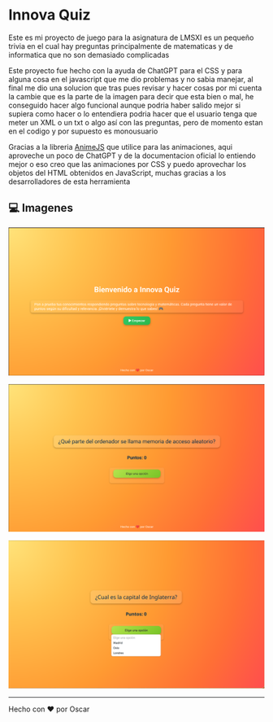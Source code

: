 # Innova Quiz

Este es mi proyecto de juego para la asignatura de LMSXI es un pequeño trivia en el cual hay preguntas principalmente de matematicas y de informatica que no son demasiado complicadas

Este proyecto fue hecho con la ayuda de ChatGPT para el CSS y para alguna cosa en el javascript que me dio problemas y no sabia manejar, al final me dio una solucion que tras pues revisar y hacer cosas por mi cuenta la cambie que es la parte de la imagen para decir que esta bien o mal, he conseguido hacer algo funcional aunque podria haber salido mejor si supiera como hacer o lo entendiera podria hacer que el usuario tenga que meter un XML o un txt o algo así con las preguntas, pero de momento estan en el codigo y por supuesto es monousuario


Gracias a la libreria [AnimeJS](https://animejs.com/) que utilice para las animaciones, aqui aproveche un poco de ChatGPT y de la documentacion oficial lo entiendo mejor o eso creo que las animaciones por CSS y puedo aprovechar los objetos del HTML obtenidos en JavaScript, muchas gracias a los desarrolladores de esta herramienta



## 💻 Imagenes

![Pantalla de Inicio](image.png)

![Ejemplo con Preguntas](image-1.png)

![Ejemplo con seleccion de respuestas](image-2.png)


--------------------
Hecho con ️❤️ por Oscar


